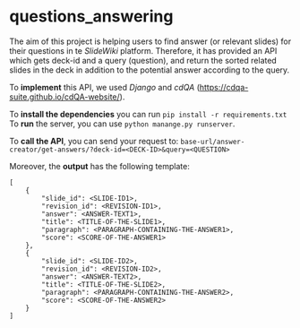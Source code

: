 # questions_answering
The aim of this project is helping users to find answer (or relevant slides) for their questions in te *SlideWiki* platform. Therefore, it has provided an API which gets deck-id and a query (question), and return the sorted related slides in the deck in addition to the potential answer according to the query.

To **implement** this API, we used *Django* and *cdQA* (https://cdqa-suite.github.io/cdQA-website/).

To **install the dependencies** you can run `pip install -r requirements.txt`
To **run** the server, you can use `python manange.py runserver`.

To **call the API**, you can send your request to:
`base-url/answer-creator/get-answers/?deck-id=<DECK-ID>&query=<QUESTION>`
  
Moreover, the **output** has the following template:
```
[
    {
        "slide_id": <SLIDE-ID1>,
        "revision_id": <REVISION-ID1>,
        "answer": <ANSWER-TEXT1>,
        "title": <TITLE-OF-THE-SLIDE1>,
        "paragraph": <PARAGRAPH-CONTAINING-THE-ANSWER1>,
        "score": <SCORE-OF-THE-ANSWER1>
    },
    {
        "slide_id": <SLIDE-ID2>,
        "revision_id": <REVISION-ID2>,
        "answer": <ANSWER-TEXT2>,
        "title": <TITLE-OF-THE-SLIDE2>,
        "paragraph": <PARAGRAPH-CONTAINING-THE-ANSWER2>,
        "score": <SCORE-OF-THE-ANSWER2>
    }  
]
```
